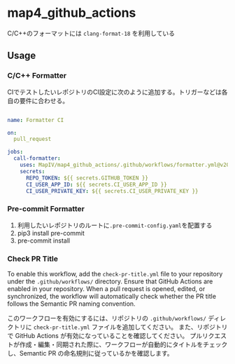 # map4_github_actions

C/C++のフォーマットには `clang-format-18` を利用している

## Usage

### C/C++ Formatter

CIでテストしたいレポジトリのCI設定に次のように追加する。トリガーなどは各自の要件に合わせる。

```yaml

name: Formatter CI

on:
  pull_request

jobs:
  call-formatter:
    uses: MapIV/map4_github_actions/.github/workflows/formatter.yml@v2025.07.23
    secrets:
      REPO_TOKEN: ${{ secrets.GITHUB_TOKEN }}
      CI_USER_APP_ID: ${{ secrets.CI_USER_APP_ID }}
      CI_USER_PRIVATE_KEY: ${{ secrets.CI_USER_PRIVATE_KEY }}

```

### Pre-commit Formatter

1. 利用したいレポジトリのルートに`.pre-commit-config.yaml`を配置する
1. pip3 install pre-commit
1. pre-commit install

### Check PR Title

To enable this workflow, add the `check-pr-title.yml` file to your repository under the `.github/workflows/` directory.
Ensure that GitHub Actions are enabled in your repository. When a pull request is opened, edited, or synchronized, the workflow will automatically check whether the PR title follows the Semantic PR naming convention.

このワークフローを有効にするには、リポジトリの `.github/workflows/` ディレクトリに `check-pr-title.yml` ファイルを追加してください。
また、リポジトリで GitHub Actions が有効になっていることを確認してください。
プルリクエストが作成・編集・同期された際に、ワークフローが自動的にタイトルをチェックし、Semantic PR の命名規則に従っているかを確認します。
